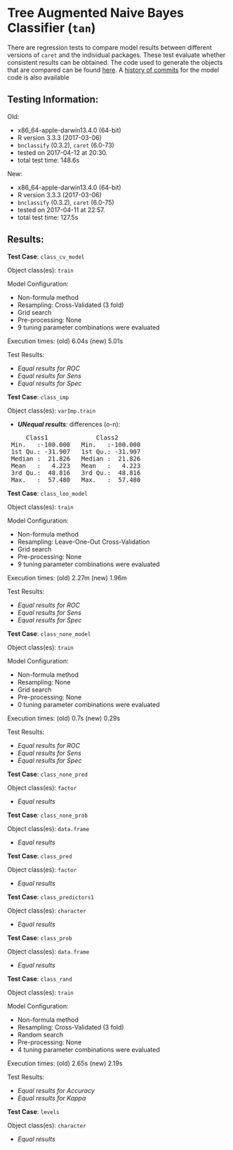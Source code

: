 Tree Augmented Naive Bayes Classifier (`tan`)
===== 

There are regression tests to compare model results between different versions of `caret` and the individual packages. These test evaluate whether consistent results can be obtained. The code used to generate the objects that are compared can be found [here](https://github.com/topepo/caret/blob/master/RegressionTests/Code/tan.R).
A [history of commits](https://github.com/topepo/caret/commits/master/models/files/tan.R) for the model code is also available

Testing Information:
---------

Old:

 * x86_64-apple-darwin13.4.0 (64-bit)
 * R version 3.3.3 (2017-03-06)
 * `bnclassify` (0.3.2), `caret` (6.0-73)
 * tested on 2017-04-12 at 20:30. 
 * total test time: 148.6s


New:

 * x86_64-apple-darwin13.4.0 (64-bit)
 * R version 3.3.3 (2017-03-06)
 * `bnclassify` (0.3.2), `caret` (6.0-75)
 * tested on 2017-04-11 at 22:57. 
 * total test time: 127.5s


Results:
---------

**Test Case**: `class_cv_model`

Object class(es): `train`

Model Configuration:

 * Non-formula method
 * Resampling: Cross-Validated (3 fold)
 * Grid search
 * Pre-processing: None  
 * 9 tuning parameter combinations were evaluated


Execution times: (old) 6.04s (new) 5.01s

Test Results:

 * _Equal results for ROC_
 * _Equal results for Sens_
 * _Equal results for Spec_

**Test Case**: `class_imp`

Object class(es): `varImp.train`

 * ***UNequal results***: differences (o-n):
<pre>
     Class1             Class2        
 Min.   :-100.000   Min.   :-100.000  
 1st Qu.: -31.907   1st Qu.: -31.907  
 Median :  21.826   Median :  21.826  
 Mean   :   4.223   Mean   :   4.223  
 3rd Qu.:  48.816   3rd Qu.:  48.816  
 Max.   :  57.480   Max.   :  57.480  
</pre>

**Test Case**: `class_loo_model`

Object class(es): `train`

Model Configuration:

 * Non-formula method
 * Resampling: Leave-One-Out Cross-Validation
 * Grid search
 * Pre-processing: None  
 * 9 tuning parameter combinations were evaluated


Execution times: (old) 2.27m (new) 1.96m

Test Results:

 * _Equal results for ROC_
 * _Equal results for Sens_
 * _Equal results for Spec_

**Test Case**: `class_none_model`

Object class(es): `train`

Model Configuration:

 * Non-formula method
 * Resampling: None
 * Grid search
 * Pre-processing: None  
 * 0 tuning parameter combinations were evaluated


Execution times: (old) 0.7s (new) 0.29s

Test Results:

 * _Equal results for ROC_
 * _Equal results for Sens_
 * _Equal results for Spec_

**Test Case**: `class_none_pred`

Object class(es): `factor`

 * _Equal results_

**Test Case**: `class_none_prob`

Object class(es): `data.frame`

 * _Equal results_

**Test Case**: `class_pred`

Object class(es): `factor`

 * _Equal results_

**Test Case**: `class_predictors1`

Object class(es): `character`

 * _Equal results_

**Test Case**: `class_prob`

Object class(es): `data.frame`

 * _Equal results_

**Test Case**: `class_rand`

Object class(es): `train`

Model Configuration:

 * Non-formula method
 * Resampling: Cross-Validated (3 fold)
 * Random search
 * Pre-processing: None  
 * 4 tuning parameter combinations were evaluated


Execution times: (old) 2.65s (new) 2.19s

Test Results:

 * _Equal results for Accuracy_
 * _Equal results for Kappa_

**Test Case**: `levels`

Object class(es): `character`

 * _Equal results_

